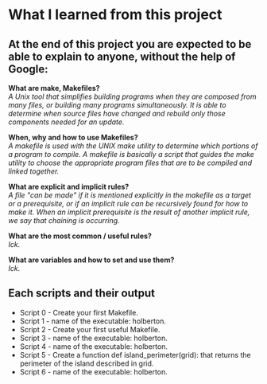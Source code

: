 
# What I learned from this project  
At the end of this project you are expected to be able to explain to anyone, without the help of Google:  
---   

**What are make, Makefiles?**  
*A Unix tool that simplifies building programs when they are composed from many files, or building many programs simultaneously. It is able to determine when source files have changed and rebuild only those components needed for an update.*  


**When, why and how to use Makefiles?**  
*A makefile is used with the UNIX make utility to determine which portions of a program to compile. A makefile is basically a script that guides the make utility to choose the appropriate program files that are to be compiled and linked together.*  


**What are explicit and implicit rules?**  
*A file "can be made" if it is mentioned explicitly in the makefile as a target or a prerequisite, or if an implicit rule can be recursively found for how to make it. When an implicit prerequisite is the result of another implicit rule, we say that chaining is occurring.*  


**What are the most common / useful rules?**  
*Ick.*  


**What are variables and how to set and use them?**  
*Ick.*  


## Each scripts and their output  
* Script 0 - Create your first Makefile.    
* Script 1 - name of the executable: holberton.  
* Script 2 - Create your first useful Makefile.  
* Script 3 - name of the executable: holberton.  
* Script 4 - name of the executable: holberton.    
* Script 5 - Create a function def island_perimeter(grid): that returns the perimeter of the island described in grid.    
* Script 6 - name of the executable: holberton.       
